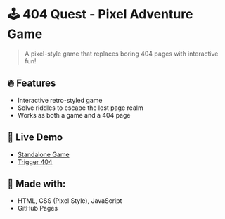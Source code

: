 # 🕹️ 404 Quest - Pixel Adventure Game

> A pixel-style game that replaces boring 404 pages with interactive fun!

## 🔥 Features
- Interactive retro-styled game
- Solve riddles to escape the lost page realm
- Works as both a game and a 404 page

## 🔗 Live Demo
- [Standalone Game](https://your-username.github.io/404-quest-game/404.html)
- [Trigger 404](https://your-username.github.io/404-quest-game/any-wrong-url)

## 👾 Made with:
- HTML, CSS (Pixel Style), JavaScript
- GitHub Pages
